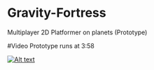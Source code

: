 # Gravity-Fortress
Multiplayer 2D Platformer on planets (Prototype)

#Video
Prototype runs at 3:58

[![Alt text](https://img.youtube.com/vi/Bk0J898_nL0/0.jpg)](https://www.youtube.com/watch?v=Bk0J898_nL0)
